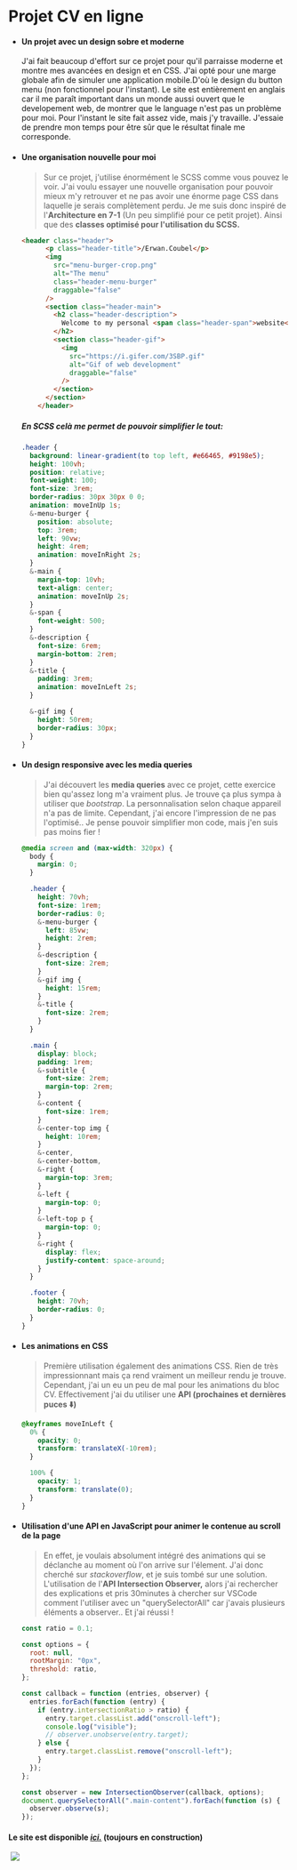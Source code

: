 # Projet CV en ligne

- #### Un projet avec un design sobre et moderne

  

  J'ai fait beaucoup d'effort sur ce projet pour qu'il parraisse moderne et montre mes avancées en design et en CSS.  J'ai opté pour une marge globale afin de simuler une application mobile.D'où le design du button menu (non fonctionnel pour l'instant). Le site est entièrement en anglais car il me paraît important dans un monde aussi ouvert que le developement web, de montrer que le language n'est pas un problème pour moi. Pour l'instant le site fait assez vide, mais j'y travaille. J'essaie de prendre mon temps pour être sûr que le résultat finale me corresponde.

  

- #### Une organisation nouvelle pour moi

  > Sur ce projet, j'utilise énormément le SCSS comme vous pouvez le voir. J'ai voulu essayer une nouvelle organisation pour pouvoir mieux m'y retrouver et ne pas avoir une énorme page CSS dans laquelle je serais complètement perdu. Je me suis donc inspiré de l'**Architecture en 7-1** (Un peu simplifié pour ce petit projet). Ainsi que des **classes optimisé pour l'utilisation du SCSS.**  

  ```html
  <header class="header">
        <p class="header-title">/Erwan.Coubel</p>
        <img
          src="menu-burger-crop.png"
          alt="The menu"
          class="header-menu-burger"
          draggable="false"
        />
        <section class="header-main">
          <h2 class="header-description">
            Welcome to my personal <span class="header-span">website</span>
          </h2>
          <section class="header-gif">
            <img
              src="https://i.gifer.com/3SBP.gif"
              alt="Gif of web development"
              draggable="false"
            />
          </section>
        </section>
      </header>
  ```

  ##### En SCSS celà me permet de pouvoir simplifier le tout: 

  ```scss
  .header {
    background: linear-gradient(to top left, #e66465, #9198e5);
    height: 100vh;
    position: relative;
    font-weight: 100;
    font-size: 3rem;
    border-radius: 30px 30px 0 0;
    animation: moveInUp 1s;
    &-menu-burger {
      position: absolute;
      top: 3rem;
      left: 90vw;
      height: 4rem;
      animation: moveInRight 2s;
    }
    &-main {
      margin-top: 10vh;
      text-align: center;
      animation: moveInUp 2s;
    }
    &-span {
      font-weight: 500;
    }
    &-description {
      font-size: 6rem;
      margin-bottom: 2rem;
    }
    &-title {
      padding: 3rem;
      animation: moveInLeft 2s;
    }
  
    &-gif img {
      height: 50rem;
      border-radius: 30px;
    }
  }
  ```

  

- #### Un design responsive avec les media queries

  > J'ai découvert les **media queries** avec ce projet, cette exercice bien qu'assez long m'a vraiment plus. Je trouve ça plus sympa à utiliser que *bootstrap*. La personnalisation selon chaque appareil n'a pas de limite. Cependant, j'ai encore l'impression de ne pas l'optimisé.. Je pense pouvoir simplifier mon code, mais j'en suis pas moins fier !

  ```scss
  @media screen and (max-width: 320px) {
    body {
      margin: 0;
    }
  
    .header {
      height: 70vh;
      font-size: 1rem;
      border-radius: 0;
      &-menu-burger {
        left: 85vw;
        height: 2rem;
      }
      &-description {
        font-size: 2rem;
      }
      &-gif img {
        height: 15rem;
      }
      &-title {
        font-size: 2rem;
      }
    }
  
    .main {
      display: block;
      padding: 1rem;
      &-subtitle {
        font-size: 2rem;
        margin-top: 2rem;
      }
      &-content {
        font-size: 1rem;
      }
      &-center-top img {
        height: 10rem;
      }
      &-center,
      &-center-bottom,
      &-right {
        margin-top: 3rem;
      }
      &-left {
        margin-top: 0;
      }
      &-left-top p {
        margin-top: 0;
      }
      &-right {
        display: flex;
        justify-content: space-around;
      }
    }
  
    .footer {
      height: 70vh;
      border-radius: 0;
    }
  }
  ```

- #### Les animations en CSS

  > Première utilisation également des animations CSS. Rien de très impressionnant mais ça rend vraiment un meilleur rendu je trouve. Cependant, j'ai un eu un peu de mal pour les animations du bloc CV. Effectivement j'ai du utiliser une **API (prochaines et dernières puces ⬇️)**

  ```css
  @keyframes moveInLeft {
    0% {
      opacity: 0;
      transform: translateX(-10rem);
    }
  
    100% {
      opacity: 1;
      transform: translate(0);
    }
  }
  ```

- #### Utilisation d'une API en JavaScript pour animer le contenue au scroll de la page

  > En effet, je voulais absolument intégré des animations qui se déclanche au moment où l'on arrive sur l'élement. J'ai donc cherché sur *stackoverflow*, et je suis tombé sur une solution. L'utilisation de l'**API Intersection Observer,** alors j'ai rechercher des explications et pris 30minutes à chercher sur VSCode comment l'utiliser avec un "querySelectorAll" car j'avais plusieurs éléments a observer.. Et j'ai réussi !

  ```javascript
  const ratio = 0.1;
  
  const options = {
    root: null,
    rootMargin: "0px",
    threshold: ratio,
  };
  
  const callback = function (entries, observer) {
    entries.forEach(function (entry) {
      if (entry.intersectionRatio > ratio) {
        entry.target.classList.add("onscroll-left");
        console.log("visible");
        // observer.unobserve(entry.target);
      } else {
        entry.target.classList.remove("onscroll-left");
      }
    });
  };
  
  const observer = new IntersectionObserver(callback, options);
  document.querySelectorAll(".main-content").forEach(function (s) {
    observer.observe(s);
  });
  
  ```



#### 		Le site est disponible ***[ici.](http://erwancoubel.tech/)*** (toujours en construction)

​		![](https://imagizer.imageshack.com/img923/6939/NwmteC.png)

